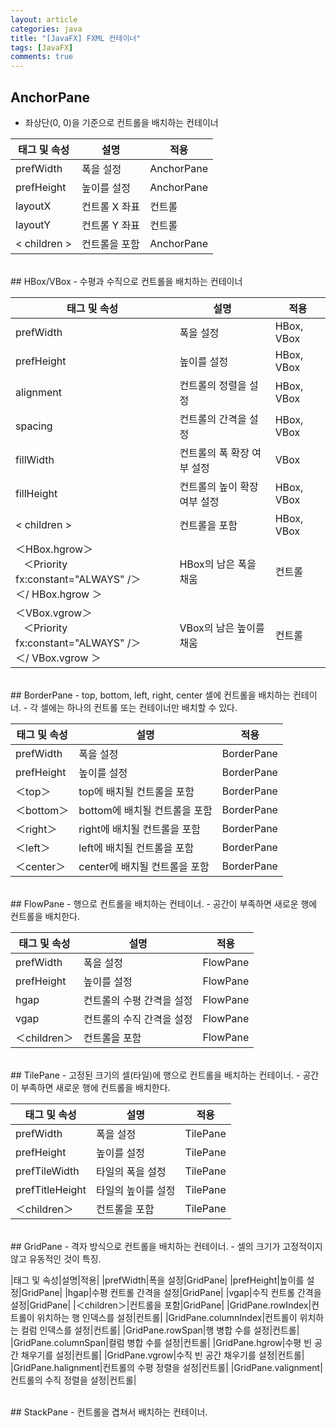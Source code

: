 ```yaml
---
layout: article
categories: java
title: "[JavaFX] FXML 컨테이너"
tags: [JavaFX]
comments: true
---
```


## AnchorPane
- 좌상단(0, 0)을 기준으로 컨트롤을 배치하는 컨테이너

|태그 및 속성|설명|적용|
|---|---|---|
|prefWidth|폭을 설정|AnchorPane|
|prefHeight|높이를 설정|AnchorPane|
|layoutX|컨트롤 X 좌표|컨트롤|
|layoutY|컨트롤 Y 좌표|컨트롤|
|< children >|컨트롤을 포함|AnchorPane

<br>
## HBox/VBox
- 수평과 수직으로 컨트롤을 배치하는 컨테이너

|태그 및 속성|설명|적용|
|---|---|---|
|prefWidth|폭을 설정|HBox, VBox|
|prefHeight|높이를 설정|HBox, VBox|
|alignment|컨트롤의 정렬을 설정|HBox, VBox|
|spacing|컨트롤의 간격을 설정|HBox, VBox|
|fillWidth|컨트롤의 폭 확장 여부 설정|VBox|
|fillHeight|컨트롤의 높이 확장 여부 설정|HBox, VBox|
|< children >|컨트롤을 포함|HBox, VBox|
|＜HBox.hgrow＞<br>&nbsp;&nbsp;&nbsp;＜Priority fx:constant="ALWAYS" /＞<br>＜/ HBox.hgrow ＞|HBox의 남은 폭을 채움|컨트롤|
|＜VBox.vgrow＞<br>&nbsp;&nbsp;&nbsp;＜Priority fx:constant="ALWAYS" /＞<br>＜/ VBox.vgrow ＞|VBox의 남은 높이를 채움|컨트롤|

<br>
## BorderPane
- top, bottom, left, right, center 셀에 컨트롤을 배치하는 컨테이너.
- 각 셀에는 하나의 컨트롤 또는 컨테이너만 배치할 수 있다.

|태그 및 속성|설명|적용|
|---|---|---|
|prefWidth|폭을 설정|BorderPane|
|prefHeight|높이를 설정|BorderPane|
|＜top＞|top에 배치될 컨트롤을 포함|BorderPane|
|＜bottom＞|bottom에 배치될 컨트롤을 포함|BorderPane|
|＜right＞|right에 배치될 컨트롤을 포함|BorderPane|
|＜left＞|left에 배치될 컨트롤을 포함|BorderPane|
|＜center＞|center에 배치될 컨트롤을 포함|BorderPane|

<br>
## FlowPane
- 행으로 컨트롤을 배치하는 컨테이너.
- 공간이 부족하면 새로운 행에 컨트롤을 배치한다.

|태그 및 속성|설명|적용|
|---|---|---|
|prefWidth|폭을 설정|FlowPane|
|prefHeight|높이를 설정|FlowPane|
|hgap|컨트롤의 수평 간격을 설정|FlowPane|
|vgap|컨트롤의 수직 간격을 설정|FlowPane|
|＜children＞|컨트롤을 포함|FlowPane|

<br>
## TilePane
- 고정된 크기의 셀(타일)에 행으로 컨트롤을 배치하는 컨테이너.
- 공간이 부족하면 새로운 행에 컨트롤을 배치한다.

|태그 및 속성|설명|적용|
|---|---|---|
|prefWidth|폭을 설정|TilePane|
|prefHeight|높이를 설정|TilePane|
|prefTileWidth|타일의 폭을 설정|TilePane|
|prefTitleHeight|타일의 높이를 설정|TilePane|
|＜children＞|컨트롤을 포함|TilePane|

<br>
## GridPane
- 격자 방식으로 컨트롤을 배치하는 컨테이너.
- 셀의 크기가 고정적이지 않고 유동적인 것이 특징.

|태그 및 속성|설명|적용|
|prefWidth|폭을 설정|GridPane|
|prefHeight|높이를 설정|GridPane|
|hgap|수평 컨트롤 간격을 설정|GridPane|
|vgap|수직 컨트롤 간격을 설정|GridPane|
|＜children＞|컨트롤을 포함|GridPane|
|GridPane.rowIndex|컨트롤이 위치하는 행 인덱스를 설정|컨트롤|
|GridPane.columnIndex|컨트롤이 위치하는 컬럼 인덱스를 설정|컨트롤|
|GridPane.rowSpan|행 병합 수를 설정|컨트롤|
|GridPane.columnSpan|컬럼 병합 수를 설정|컨트롤|
|GridPane.hgrow|수평 빈 공간 채우기를 설정|컨트롤|
|GridPane.vgrow|수직 빈 공간 채우기를 설정|컨트롤|
|GridPane.halignment|컨트롤의 수평 정렬을 설정|컨트롤|
|GridPane.valignment|컨트롤의 수직 정렬을 설정|컨트롤|

<br>
## StackPane
- 컨트롤을 겹쳐서 배치하는 컨테이너.
<br><br><br>
